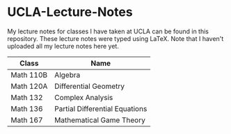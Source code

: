 # UCLA-Lecture-Notes
My lecture notes for classes I have taken at UCLA can be found in this repository. These lecture notes were typed using LaTeX. Note that I haven't uploaded all my lecture notes here yet. 

| Class  | Name |
| ------------- | ------------- |
| Math 110B  | Algebra |
| Math 120A   | Differential Geometry |
| Math 132 | Complex Analysis |
| Math 136 | Partial Differential Equations |
| Math 167 | Mathematical Game Theory |

